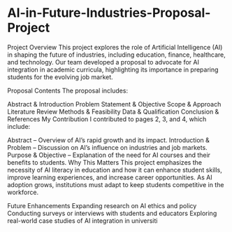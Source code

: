 # AI-in-Future-Industries-Proposal-Project

Project Overview
This project explores the role of Artificial Intelligence (AI) in shaping the future of industries, including education, finance, healthcare, and technology. Our team developed a proposal to advocate for AI integration in academic curricula, highlighting its importance in preparing students for the evolving job market.

Proposal Contents
The proposal includes:

Abstract & Introduction
Problem Statement & Objective
Scope & Approach
Literature Review
Methods & Feasibility
Data & Qualification
Conclusion & References
My Contribution
I contributed to pages 2, 3, and 4, which include:

Abstract – Overview of AI’s rapid growth and its impact.
Introduction & Problem – Discussion on AI’s influence on industries and job markets.
Purpose & Objective – Explanation of the need for AI courses and their benefits to students.
Why This Matters
This project emphasizes the necessity of AI literacy in education and how it can enhance student skills, improve learning experiences, and increase career opportunities. As AI adoption grows, institutions must adapt to keep students competitive in the workforce.


Future Enhancements
Expanding research on AI ethics and policy
Conducting surveys or interviews with students and educators
Exploring real-world case studies of AI integration in universiti

